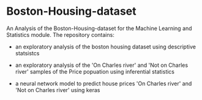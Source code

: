 # Boston-Housing-dataset

An Analysis of the Boston-Housing-dataset for the Machine Learning and Statistics module. The repository contains:

- an exploratory analysis of the boston housing dataset using descriptive statsistcs

- an exploratory analysis of the 'On Charles river' and 'Not on Charles river' samples of the Price popuation using inferential statistics

- a neural network model to predict house prices 'On Charles river' and 'Not on Charles river' using keras
